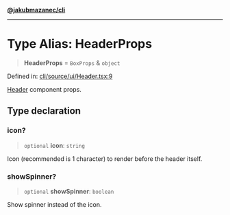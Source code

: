 [**@jakubmazanec/cli**](../README.md)

---

# Type Alias: HeaderProps

> **HeaderProps** = `BoxProps` & `object`

Defined in:
[cli/source/ui/Header.tsx:9](https://github.com/jakubmazanec/tools/blob/74fa88a6249b3d486436ae7655f4962bc4a86e11/packages/cli/source/ui/Header.tsx#L9)

[Header](../functions/Header.md) component props.

## Type declaration

### icon?

> `optional` **icon**: `string`

Icon (recommended is 1 character) to render before the header itself.

### showSpinner?

> `optional` **showSpinner**: `boolean`

Show spinner instead of the icon.

